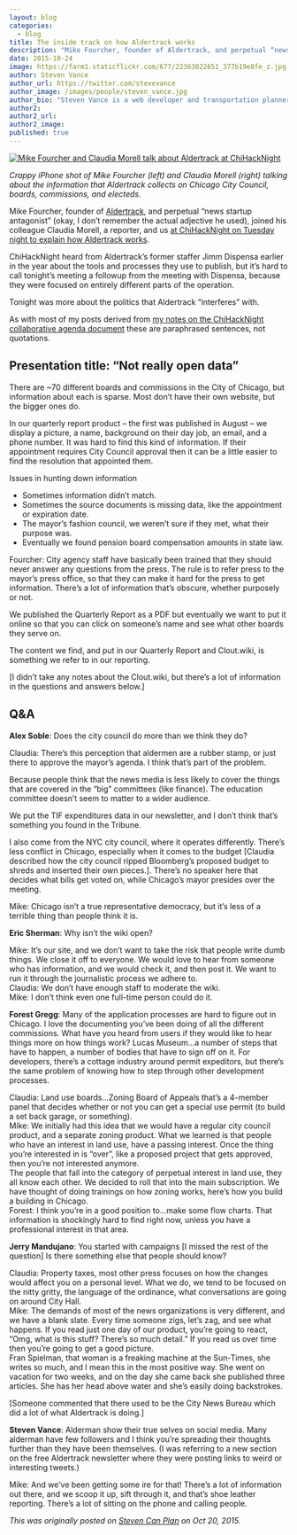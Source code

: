 ```yaml
---
layout: blog
categories: 
  - blog
title: The inside track on how Aldertrack works
description: "Mike Fourcher, founder of Aldertrack, and perpetual “news startup antagonist” (okay, I don’t remember the actual adjective he used), joined his colleague Claudia Morell, a reporter, and us at ChiHackNight on Tuesday night to explain how Aldertrack works."
date: 2015-10-24
image: https://farm1.staticflickr.com/677/22363022651_377b19e8fe_z.jpg
author: Steven Vance
author_url: https://twitter.com/stevevance
author_image: /images/people/steven_vance.jpg
author_bio: "Steven Vance is a web developer and transportation planner who writes for Streetsblog Chicago."
author2:
author2_url:
author2_image:
published: true
---
```


[![Mike Fourcher and Claudia Morell talk about Aldertrack at ChiHackNight](https://farm1.staticflickr.com/677/22363022651_377b19e8fe_z.jpg)](https://www.flickr.com/photos/jamesbondsv/22363022651/in/datetaken/ "Mike Fourcher and Claudia Morell talk about Aldertrack at ChiHackNight")

*Crappy iPhone shot of Mike Fourcher (left) and Claudia Morell (right) talking about the information that Aldertrack collects on Chicago City Council, boards, commissions, and electeds.*

Mike Fourcher, founder of [Aldertrack](http://www.aldertrack.com), and perpetual “news startup antagonist” (okay, I don’t remember the actual adjective he used), joined his colleague Claudia Morell, a reporter, and us [at ChiHackNight on Tuesday night to explain how Aldertrack works](http://chihacknight.org/events/2015/10/20/aldertracks-cloutwiki-and-quarterly-report-triumphs-of-shoeleather-reporting.html).

ChiHackNight heard from Aldertrack’s former staffer Jimm Dispensa earlier in the year about the tools and processes they use to publish, but it’s hard to call tonight’s meeting a followup from the meeting with Dispensa, because they were focused on entirely different parts of the operation.

Tonight was more about the politics that Aldertrack “interferes” with.

As with most of my posts derived from [my notes on the ChiHackNight collaborative agenda document](https://docs.google.com/document/d/16NsX9_DwYLv4lWgo3_ZcA2vMW1BCa1_d_IjnHpZwecY/edit#) these are paraphrased sentences, not quotations.

## **Presentation title: “Not really open data”**

There are ~70 different boards and commissions in the City of Chicago, but information about each is sparse. Most don’t have their own website, but the bigger ones do.

In our quarterly report product – the first was published in August – we display a picture, a name, background on their day job, an email, and a phone number. It was hard to find this kind of information. If their appointment requires City Council approval then it can be a little easier to find the resolution that appointed them.

Issues in hunting down information

*   Sometimes information didn’t match.
*   Sometimes the source documents is missing data, like the appointment or expiration date.
*   The mayor’s fashion council, we weren’t sure if they met, what their purpose was.
*   Eventually we found pension board compensation amounts in state law.

Fourcher: City agency staff have basically been trained that they should never answer any questions from the press. The rule is to refer press to the mayor’s press office, so that they can make it hard for the press to get information. There’s a lot of information that’s obscure, whether purposely or not.

We published the Quarterly Report as a PDF but eventually we want to put it online so that you can click on someone’s name and see what other boards they serve on.

The content we find, and put in our Quarterly Report and Clout.wiki, is something we refer to in our reporting.

[I didn’t take any notes about the Clout.wiki, but there’s a lot of information in the questions and answers below.]

## **Q&A**

**Alex Soble**: Does the city council do more than we think they do?

Claudia: There’s this perception that aldermen are a rubber stamp, or just there to approve the mayor’s agenda. I think that’s part of the problem.

Because people think that the news media is less likely to cover the things that are covered in the “big” committees (like finance). The education committee doesn’t seem to matter to a wider audience.

We put the TIF expenditures data in our newsletter, and I don’t think that’s something you found in the Tribune.

I also come from the NYC city council, where it operates differently. There’s less conflict in Chicago, especially when it comes to the budget [Claudia described how the city council ripped Bloomberg’s proposed budget to shreds and inserted their own pieces.]. There’s no speaker here that decides what bills get voted on, while Chicago’s mayor presides over the meeting.

Mike: Chicago isn’t a true representative democracy, but it’s less of a terrible thing than people think it is.

**Eric Sherman**: Why isn’t the wiki open?

Mike: It’s our site, and we don’t want to take the risk that people write dumb things. We close it off to everyone. We would love to hear from someone who has information, and we would check it, and then post it. We want to run it through the journalistic process we adhere to.  
Claudia: We don’t have enough staff to moderate the wiki.  
Mike: I don’t think even one full-time person could do it.

**Forest Gregg**: Many of the application processes are hard to figure out in Chicago. I love the documenting you’ve been doing of all the different commissions. What have you heard from users if they would like to hear things more on how things work? Lucas Museum…a number of steps that have to happen, a number of bodies that have to sign off on it. For developers, there’s a cottage industry around permit expeditors, but there’s the same problem of knowing how to step through other development processes.

Claudia: Land use boards…Zoning Board of Appeals that’s a 4-member panel that decides whether or not you can get a special use permit (to build a set back garage, or something).  
Mike: We initially had this idea that we would have a regular city council product, and a separate zoning product. What we learned is that people who have an interest in land use, have a passing interest. Once the thing you’re interested in is “over”, like a proposed project that gets approved, then you’re not interested anymore.  
The people that fall into the category of perpetual interest in land use, they all know each other. We decided to roll that into the main subscription. We have thought of doing trainings on how zoning works, here’s how you build a building in Chicago.  
Forest: I think you’re in a good position to…make some flow charts. That information is shockingly hard to find right now, unless you have a professional interest in that area.

**Jerry Mandujano**: You started with campaigns [I missed the rest of the question] Is there something else that people should know?

Claudia: Property taxes, most other press focuses on how the changes would affect you on a personal level. What we do, we tend to be focused on the nitty gritty, the language of the ordinance, what conversations are going on around City Hall.  
Mike: The demands of most of the news organizations is very different, and we have a blank slate. Every time someone zigs, let’s zag, and see what happens. If you read just one day of our product, you’re going to react, “Omg, what is this stuff? There’s so much detail.” If you read us over time then you’re going to get a good picture.  
Fran Spielman, that woman is a freaking machine at the Sun-Times, she writes so much, and I mean this in the most positive way. She went on vacation for two weeks, and on the day she came back she published three articles. She has her head above water and she’s easily doing backstrokes.

[Someone commented that there used to be the City News Bureau which did a lot of what Aldertrack is doing.]

**Steven Vance**: Alderman show their true selves on social media. Many alderman have few followers and I think you’re spreading their thoughts further than they have been themselves. (I was referring to a new section on the free Aldertrack newsletter where they were posting links to weird or interesting tweets.)

Mike: And we’ve been getting some ire for that! There’s a lot of information out there, and we scoop it up, sift through it, and that’s shoe leather reporting. There’s a lot of sitting on the phone and calling people.

*This was originally posted on [Steven Can Plan](http://www.stevencanplan.com/2015/10/the-inside-track-on-how-aldertrack-works/) on Oct 20, 2015.*